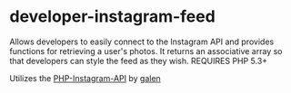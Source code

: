 developer-instagram-feed
================

Allows developers to easily connect to the Instagram API and provides functions for retrieving a user's photos. It returns an associative array so that developers can style the feed as they wish. REQUIRES PHP 5.3+

Utilizes the [PHP-Instagram-API](https://github.com/galen/PHP-Instagram-API) by [galen](https://github.com/galen/)